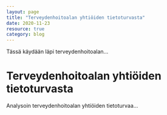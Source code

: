 ```yaml
---
layout: page
title: "Terveydenhoitoalan yhtiöiden tietoturvasta"
date: 2020-11-23
resource: true
category: blog
---
```


Tässä käydään läpi terveydenhoitoalan...
<!--more-->

# Terveydenhoitoalan yhtiöiden tietoturvasta

Analysoin terveydenhoitoalan yhtiöiden tietoturvaa...
